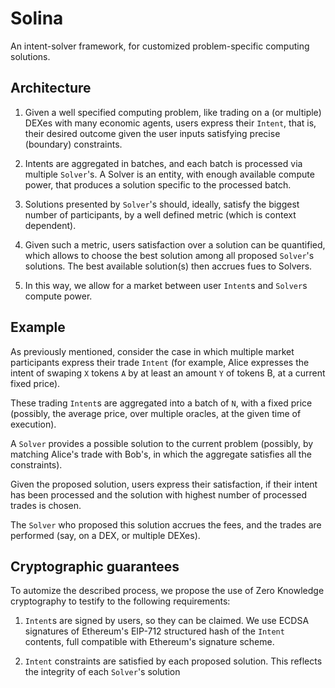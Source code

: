 # Solina

An intent-solver framework, for customized problem-specific computing solutions.

## Architecture

1. Given a well specified computing problem, like trading on a (or multiple) DEXes with many economic agents, users express their `Intent`, that is, their desired outcome given the user inputs satisfying precise (boundary) constraints.

2. Intents are aggregated in batches, and each batch is processed via multiple `Solver`'s. A Solver is an entity, with enough available compute power, that produces a solution specific to the processed batch. 

3. Solutions presented by `Solver`'s should, ideally, satisfy the biggest number of participants, by a well defined metric (which is context dependent).

4. Given such a metric, users satisfaction over a solution can be quantified, which allows to choose the best solution among all proposed `Solver`'s solutions. The best available solution(s) then accrues fues to Solvers. 

5. In this way, we allow for a market between user `Intent`s and `Solver`s compute power. 

## Example

As previously mentioned, consider the case in which multiple market 
participants express their trade `Intent` (for example, Alice expresses the 
intent of swaping `X` tokens `A` by at least an amount `Y` of tokens B, at 
a current fixed price). 

These trading `Intent`s are aggregated into a batch of `N`, with a
fixed price (possibly, the average price, over multiple oracles, at the given time of execution). 

A `Solver` provides a possible solution to the 
current problem (possibly, by matching Alice's trade with Bob's, in which
the aggregate satisfies all the constraints).

Given the proposed solution, users express their satisfaction, if their intent has been processed and the solution with highest number of processed trades is chosen. 

The `Solver` who proposed this solution accrues the fees, and the trades
are performed (say, on a DEX, or multiple DEXes).

## Cryptographic guarantees

To automize the described process, we propose the use of Zero Knowledge cryptography to testify to the following requirements:

1. `Intent`s are signed by users, so they can be claimed. We use ECDSA
signatures of Ethereum's EIP-712 structured hash of the `Intent` contents,
full compatible with Ethereum's signature scheme.

2. `Intent` constraints are satisfied by each proposed solution. This reflects the integrity of each `Solver`'s solution
